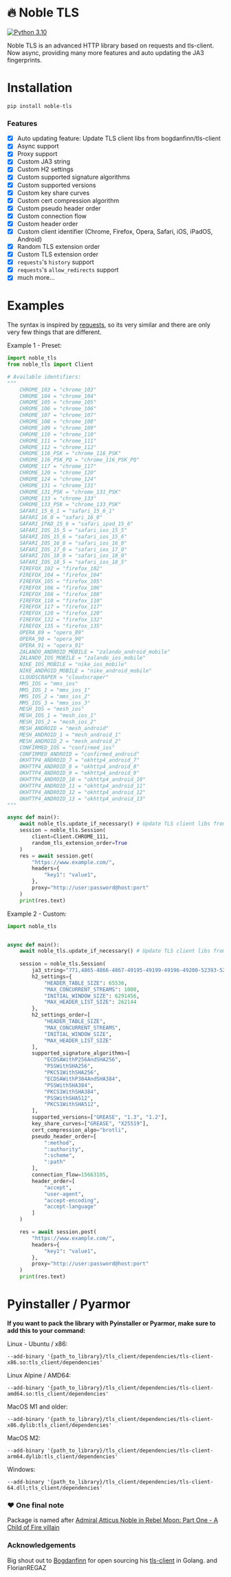 # 🔥 Noble TLS

[![Python 3.10](https://img.shields.io/badge/python-3.10-blue.svg)](https://www.python.org/downloads/release/python-310/)

Noble TLS is an advanced HTTP library based on requests and tls-client.
Now async, providing many more features and auto updating the JA3 fingerprints.

# Installation
```
pip install noble-tls
```

### Features
- [x] Auto updating feature: Update TLS client libs from bogdanfinn/tls-client
- [x] Async support
- [x] Proxy support
- [x] Custom JA3 string
- [x] Custom H2 settings
- [x] Custom supported signature algorithms
- [x] Custom supported versions
- [x] Custom key share curves
- [x] Custom cert compression algorithm
- [x] Custom pseudo header order
- [x] Custom connection flow
- [x] Custom header order
- [x] Custom client identifier (Chrome, Firefox, Opera, Safari, iOS, iPadOS, Android)
- [x] Random TLS extension order
- [x] Custom TLS extension order
- [x] `requests`'s `history` support
- [x] `requests`'s `allow_redirects` support
- [x] much more...

# Examples
The syntax is inspired by [requests](https://github.com/psf/requests), so its very similar and there are only very few things that are different.


Example 1 - Preset:

```python
import noble_tls
from noble_tls import Client

# Available identifiers: 
""" 
    CHROME_103 = "chrome_103"
    CHROME_104 = "chrome_104"
    CHROME_105 = "chrome_105"
    CHROME_106 = "chrome_106"
    CHROME_107 = "chrome_107"
    CHROME_108 = "chrome_108"
    CHROME_109 = "chrome_109"
    CHROME_110 = "chrome_110"
    CHROME_111 = "chrome_111"
    CHROME_112 = "chrome_112"
    CHROME_116_PSK = "chrome_116_PSK"
    CHROME_116_PSK_PQ = "chrome_116_PSK_PQ"
    CHROME_117 = "chrome_117"
    CHROME_120 = "chrome_120"
    CHROME_124 = "chrome_124"
    CHROME_131 = "chrome_131"
    CHROME_131_PSK = "chrome_131_PSK"
    CHROME_133 = "chrome_133"
    CHROME_133_PSK = "chrome_133_PSK"
    SAFARI_15_6_1 = "safari_15_6_1"
    SAFARI_16_0 = "safari_16_0"
    SAFARI_IPAD_15_6 = "safari_ipad_15_6"
    SAFARI_IOS_15_5 = "safari_ios_15_5"
    SAFARI_IOS_15_6 = "safari_ios_15_6"
    SAFARI_IOS_16_0 = "safari_ios_16_0"
    SAFARI_IOS_17_0 = "safari_ios_17_0"
    SAFARI_IOS_18_0 = "safari_ios_18_0"
    SAFARI_IOS_18_5 = "safari_ios_18_5"
    FIREFOX_102 = "firefox_102"
    FIREFOX_104 = "firefox_104"
    FIREFOX_105 = "firefox_105"
    FIREFOX_106 = "firefox_106"
    FIREFOX_108 = "firefox_108"
    FIREFOX_110 = "firefox_110"
    FIREFOX_117 = "firefox_117"
    FIREFOX_120 = "firefox_120"
    FIREFOX_132 = "firefox_132"
    FIREFOX_135 = "firefox_135"
    OPERA_89 = "opera_89"
    OPERA_90 = "opera_90"
    OPERA_91 = "opera_91"
    ZALANDO_ANDROID_MOBILE = "zalando_android_mobile"
    ZALANDO_IOS_MOBILE = "zalando_ios_mobile"
    NIKE_IOS_MOBILE = "nike_ios_mobile"
    NIKE_ANDROID_MOBILE = "nike_android_mobile"
    CLOUDSCRAPER = "cloudscraper"
    MMS_IOS = "mms_ios"
    MMS_IOS_1 = "mms_ios_1"
    MMS_IOS_2 = "mms_ios_2"
    MMS_IOS_3 = "mms_ios_3"
    MESH_IOS = "mesh_ios"
    MESH_IOS_1 = "mesh_ios_1"
    MESH_IOS_2 = "mesh_ios_2"
    MESH_ANDROID = "mesh_android"
    MESH_ANDROID_1 = "mesh_android_1"
    MESH_ANDROID_2 = "mesh_android_2"
    CONFIRMED_IOS = "confirmed_ios"
    CONFIRMED_ANDROID = "confirmed_android"
    OKHTTP4_ANDROID_7 = "okhttp4_android_7"
    OKHTTP4_ANDROID_8 = "okhttp4_android_8"
    OKHTTP4_ANDROID_9 = "okhttp4_android_9"
    OKHTTP4_ANDROID_10 = "okhttp4_android_10"
    OKHTTP4_ANDROID_11 = "okhttp4_android_11"
    OKHTTP4_ANDROID_12 = "okhttp4_android_12"
    OKHTTP4_ANDROID_13 = "okhttp4_android_13"
"""

async def main():
    await noble_tls.update_if_necessary() # Update TLS client libs from bogdanfinn/tls-client
    session = noble_tls.Session(
        client=Client.CHROME_111,
        random_tls_extension_order=True
    )
    res = await session.get(
        "https://www.example.com/",
        headers={
            "key1": "value1",
        },
        proxy="http://user:password@host:port"
    )
    print(res.text)
```

Example 2 - Custom:

```python
import noble_tls


async def main():
    await noble_tls.update_if_necessary() # Update TLS client libs from bogdanfinn/tls-client
    
    session = noble_tls.Session(
        ja3_string="771,4865-4866-4867-49195-49199-49196-49200-52393-52392-49171-49172-156-157-47-53,0-23-65281-10-11-35-16-5-13-18-51-45-43-27-17513,29-23-24,0",
        h2_settings={
            "HEADER_TABLE_SIZE": 65536,
            "MAX_CONCURRENT_STREAMS": 1000,
            "INITIAL_WINDOW_SIZE": 6291456,
            "MAX_HEADER_LIST_SIZE": 262144
        },
        h2_settings_order=[
            "HEADER_TABLE_SIZE",
            "MAX_CONCURRENT_STREAMS",
            "INITIAL_WINDOW_SIZE",
            "MAX_HEADER_LIST_SIZE"
        ],
        supported_signature_algorithms=[
            "ECDSAWithP256AndSHA256",
            "PSSWithSHA256",
            "PKCS1WithSHA256",
            "ECDSAWithP384AndSHA384",
            "PSSWithSHA384",
            "PKCS1WithSHA384",
            "PSSWithSHA512",
            "PKCS1WithSHA512",
        ],
        supported_versions=["GREASE", "1.3", "1.2"],
        key_share_curves=["GREASE", "X25519"],
        cert_compression_algo="brotli",
        pseudo_header_order=[
            ":method",
            ":authority",
            ":scheme",
            ":path"
        ],
        connection_flow=15663105,
        header_order=[
            "accept",
            "user-agent",
            "accept-encoding",
            "accept-language"
        ]
    )

    res = await session.post(
        "https://www.example.com/",
        headers={
            "key1": "value1",
        },
        proxy="http://user:password@host:port"
    )
    print(res.text)
```

# Pyinstaller / Pyarmor
**If you want to pack the library with Pyinstaller or Pyarmor, make sure to add this to your command:**

Linux - Ubuntu / x86:
```
--add-binary '{path_to_library}/tls_client/dependencies/tls-client-x86.so:tls_client/dependencies'
```

Linux Alpine / AMD64:
```
--add-binary '{path_to_library}/tls_client/dependencies/tls-client-amd64.so:tls_client/dependencies'
```

MacOS M1 and older:
```
--add-binary '{path_to_library}/tls_client/dependencies/tls-client-x86.dylib:tls_client/dependencies'
```

MacOS M2:
```
--add-binary '{path_to_library}/tls_client/dependencies/tls-client-arm64.dylib:tls_client/dependencies'
```

Windows:
```
--add-binary '{path_to_library}/tls_client/dependencies/tls-client-64.dll;tls_client/dependencies'
```
### ❤️ One final note
Package is named after [Admiral Atticus Noble in Rebel Moon: Part One - A Child of Fire villain](https://www.youtube.com/watch?v=cO-GPaASWV0)

### Acknowledgements
Big shout out to [Bogdanfinn](https://github.com/bogdanfinn) for open sourcing his [tls-client](https://github.com/bogdanfinn/tls-client) in Golang.
and FlorianREGAZ
